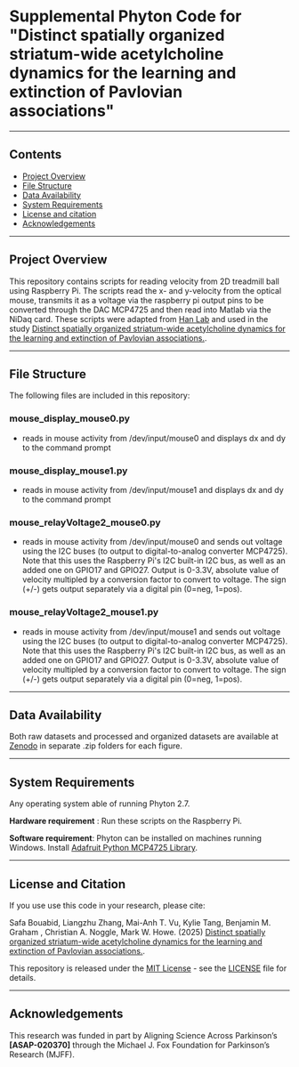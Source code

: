 # Supplemental Phyton Code for "Distinct spatially organized striatum-wide acetylcholine dynamics for the learning and extinction of Pavlovian associations"

------------------
## Contents
* [Project Overview](#project-overview)
* [File Structure](#file-structure)
* [Data Availability](#data-availability)
* [System Requirements](#system-requirements)
* [License and citation](#license-and-citation)
* [Acknowledgements](#acknowledgements)

------------------
## Project Overview

This repository contains scripts for reading velocity from 2D treadmill ball using Raspberry Pi. The scripts read the x- and y-velocity from the optical mouse, transmits it as a voltage via the raspberry pi output pins to be converted through the DAC MCP4725 and then read into Matlab via the NiDaq card. These scripts were adapted from [Han Lab](https://github.com/HanLabBU/movement_recording/mouse_relay_voltage.py) and used in the study [Distinct spatially organized striatum-wide acetylcholine dynamics for the learning and extinction of Pavlovian associations.](https://www.nature.com/articles/s41467-025-60462-5).

------------------
## File Structure

The following files are included in this repository:

### mouse_display_mouse0.py
- reads in mouse activity from /dev/input/mouse0 and displays dx and dy to the command prompt

### mouse_display_mouse1.py
- reads in mouse activity from /dev/input/mouse1 and displays dx and dy to the command prompt

### mouse_relayVoltage2_mouse0.py
- reads in mouse activity from /dev/input/mouse0 and sends out voltage using the I2C buses (to output to digital-to-analog converter MCP4725). Note that this uses the Raspberry Pi's I2C built-in I2C bus, as well as an added one on GPIO17 and GPIO27. Output is 0-3.3V, absolute value of velocity multipled by a conversion factor to convert to voltage. The sign (+/-) gets output separately via a digital pin (0=neg, 1=pos).

### mouse_relayVoltage2_mouse1.py
- reads in mouse activity from /dev/input/mouse1 and sends out voltage using the I2C buses (to output to digital-to-analog converter MCP4725). Note that this uses the Raspberry Pi's I2C built-in I2C bus, as well as an added one on GPIO17 and GPIO27. Output is 0-3.3V, absolute value of velocity multipled by a conversion factor to convert to voltage. The sign (+/-) gets output separately via a digital pin (0=neg, 1=pos).

------------------
## Data Availability

Both raw datasets and processed and organized datasets are available at [Zenodo](https://zenodo.org/records/14728851) in separate .zip folders for each figure.

------------------
## System Requirements

Any operating system able of running Phyton 2.7. 

**Hardware requirement** : Run these scripts on the Raspberry Pi.

**Software requirement**:  Phyton can be installed on machines running Windows. Install [Adafruit Python MCP4725 Library](https://github.com/adafruit/Adafruit_Python_MCP4725). 

------------------
##  License and Citation
 
If you use use this code in your research, please cite: 

Safa Bouabid, Liangzhu Zhang, Mai-Anh T. Vu, Kylie Tang, Benjamin M. Graham , Christian A. Noggle, Mark W. Howe. (2025) [Distinct spatially organized striatum-wide acetylcholine dynamics for the learning and extinction of Pavlovian associations.](https://www.nature.com/articles/s41467-025-60462-5).

This repository is released under the [MIT License](https://opensource.org/license/mit) - see the [LICENSE](LICENSE) file for details.

------------------
## Acknowledgements

This research was funded in part by Aligning Science Across Parkinson’s **[ASAP-020370]** through the Michael J. Fox Foundation for Parkinson’s Research (MJFF).

